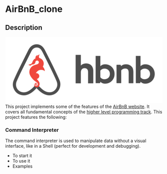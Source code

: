 # AirBnB_clone
## Description
![This is an image](airbnb.png)
This project implements some of the features of the [AirBnB website](https://www.airbnb.com/). It covers all fundamental concepts of the [higher level programming track](https://github.com/Samuel-IG16/alx-higher_level_programming). This project features the following:
### Command Interpreter
The command interpreter is used to manipulate data without a visual interface, like in a Shell (perfect for development and debugging).
* To start it
* To use it
* Examples
